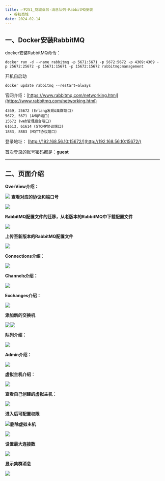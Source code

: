 ```yaml
---
title: ✅P251_商城业务-消息队列-RabbitMQ安装
  - 谷粒商城
date: 2024-02-14
---
```


<!-- more -->

## 一、Docker安装RabbitMQ

docker安装RabbitMQ命令：

```
docker run -d --name rabbitmq -p 5671:5671 -p 5672:5672 -p 4369:4369 -p 25672:25672 -p 15671:15671 -p 15672:15672 rabbitmq:management
```

开机自启动

```
docker update rabbitmq --restart=always
```

官网介绍：[https://www.rabbitmq.com/networking.html](https://www.rabbitmq.com/networking.html)

```
4369, 25672 (Erlang发现&集群端口)
5672, 5671 (AMQP端口)
15672 (web管理后台端口)
61613, 61614 (STOMP协议端口)
1883, 8883 (MQTT协议端口)
```

登录地址： [http://192.168.56.10:15672/](http://192.168.56.10:15672/)

首次登录的账号密码都是：**guest**

---

## 二、页面介绍

**OverView介绍：**

![](https://cfmall-hello.oss-cn-beijing.aliyuncs.com/images/202306/829f579b6c194465b204a3fc19b87204.png#id=ecxLO&originHeight=936&originWidth=2028&originalType=binary&ratio=1&rotation=0&showTitle=false&status=done&style=none&title=) **查看对应的协议和端口号**

![](https://cfmall-hello.oss-cn-beijing.aliyuncs.com/images/202306/5edfc6fb0f544bd0b6e3ba056e52a835.png#id=tTtJi&originHeight=866&originWidth=1509&originalType=binary&ratio=1&rotation=0&showTitle=false&status=done&style=none&title=)

**RabbitMQ配置文件的迁移，从老版本的RabbitMQ中下载配置文件**

![](https://cfmall-hello.oss-cn-beijing.aliyuncs.com/images/202306/3235ec6671bb43c2ae8cbfc1b205c5b5.png#id=QvqGd&originHeight=792&originWidth=1859&originalType=binary&ratio=1&rotation=0&showTitle=false&status=done&style=none&title=)

**上传至新版本的RabbitMQ配置文件**

![](https://cfmall-hello.oss-cn-beijing.aliyuncs.com/images/202306/c4eb9d29d9d748f98b97c1ba6a133735.png#id=utbCz&originHeight=881&originWidth=1550&originalType=binary&ratio=1&rotation=0&showTitle=false&status=done&style=none&title=)

**Connections介绍：**

![](https://cfmall-hello.oss-cn-beijing.aliyuncs.com/images/202306/3a9aff828d2e480b91f609fab250871c.png#id=Hlig5&originHeight=502&originWidth=1998&originalType=binary&ratio=1&rotation=0&showTitle=false&status=done&style=none&title=)

**Channels介绍：**

![](https://cfmall-hello.oss-cn-beijing.aliyuncs.com/images/202306/bacd5e07af304cd683378b11ca050004.png#id=BoXog&originHeight=503&originWidth=2015&originalType=binary&ratio=1&rotation=0&showTitle=false&status=done&style=none&title=)

**Exchanges介绍：**

![](https://cfmall-hello.oss-cn-beijing.aliyuncs.com/images/202306/2cc8d6b040974029958911f658e142a2.png#id=LpZFi&originHeight=848&originWidth=1688&originalType=binary&ratio=1&rotation=0&showTitle=false&status=done&style=none&title=)

**添加新的交换机**

![](https://cfmall-hello.oss-cn-beijing.aliyuncs.com/images/202306/9d13618e94e7440db076c82e69f9f86c.png#id=Ty295&originHeight=931&originWidth=1664&originalType=binary&ratio=1&rotation=0&showTitle=false&status=done&style=none&title=)![](https://img-blog.csdnimg.cn/27e11d573f6e4648a0b051dbd0267310.png#id=Do0JE&originHeight=725&originWidth=1909&originalType=binary&ratio=1&rotation=0&showTitle=false&status=done&style=none&title=)

**队列介绍：**

![](https://cfmall-hello.oss-cn-beijing.aliyuncs.com/images/202306/6e455a5ddb504fc9ac88e35b97ac63c7.png#id=RzQzE&originHeight=936&originWidth=1633&originalType=binary&ratio=1&rotation=0&showTitle=false&status=done&style=none&title=)

**Admin介绍：**

![](https://cfmall-hello.oss-cn-beijing.aliyuncs.com/images/202306/8d72dcb181cb4e9c83ce66451499c229.png#id=jm41H&originHeight=848&originWidth=2044&originalType=binary&ratio=1&rotation=0&showTitle=false&status=done&style=none&title=)

**虚拟主机介绍：**

![](https://cfmall-hello.oss-cn-beijing.aliyuncs.com/images/202306/21254a2c4d044a9d82a7d8b9652d0781.png#id=c4ch9&originHeight=797&originWidth=2034&originalType=binary&ratio=1&rotation=0&showTitle=false&status=done&style=none&title=)

**查看自己创建的虚拟主机：**

![](https://cfmall-hello.oss-cn-beijing.aliyuncs.com/images/202306/df49af5c206e47a2b78b0dc99018fb19.png#id=LMqlh&originHeight=781&originWidth=1687&originalType=binary&ratio=1&rotation=0&showTitle=false&status=done&style=none&title=)

**进入后可配置权限**

![](https://cfmall-hello.oss-cn-beijing.aliyuncs.com/images/202306/d4a0c78954164171818fa474c7793412.png#id=prBT9&originHeight=942&originWidth=1548&originalType=binary&ratio=1&rotation=0&showTitle=false&status=done&style=none&title=)**删除虚拟主机**

![](https://cfmall-hello.oss-cn-beijing.aliyuncs.com/images/202306/f9c104ffa4ba499bb37d242aa21fc569.png#id=WYekn&originHeight=922&originWidth=1517&originalType=binary&ratio=1&rotation=0&showTitle=false&status=done&style=none&title=)

**设置最大连接数**

![](https://cfmall-hello.oss-cn-beijing.aliyuncs.com/images/202306/e99595c9450841e08ebcc565f6eb6e9f.png#id=zu6Gn&originHeight=666&originWidth=2012&originalType=binary&ratio=1&rotation=0&showTitle=false&status=done&style=none&title=)

**显示集群消息**

![](https://cfmall-hello.oss-cn-beijing.aliyuncs.com/images/202306/7aa5b1e9d4c34051bfda7f06b72669b0.png#id=PHtP3&originHeight=771&originWidth=2037&originalType=binary&ratio=1&rotation=0&showTitle=false&status=done&style=none&title=)
